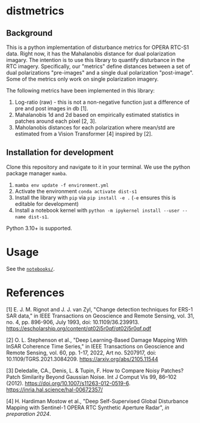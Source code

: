 # distmetrics 


## Background

This is a python implementation of disturbance metrics for OPERA RTC-S1 data. Right now, it has the Mahalanobis distance for dual polarization imagary. The intention is to use this library to quantify disturbance in the RTC imagery. Specifically, our "metrics" define distances between a set of dual polarizations "pre-images" and a single dual polarization "post-image". Some of the metrics only work on single polarization imagery.

The following metrics have been implemented in this library:

1. Log-ratio (raw) - this is not a non-negative function just a difference of pre and post images in db [1].
2. Mahalanobis 1d and 2d based on empirically estimated statistics in patches around each pixel [2, 3].
3. Maholanobis distances for each polarization where mean/std are estimated from a Vision Transformer [4] inspired by [2].

## Installation for development

Clone this repository and navigate to it in your terminal. We use the python package manager `mamba`.

1. `mamba env update -f environment.yml`
2. Activate the environment `conda activate dist-s1`
3. Install the library with `pip` via `pip install -e .` (`-e` ensures this is editable for development)
4. Install a notebook kernel with `python -m ipykernel install --user --name dist-s1`.

Python 3.10+ is supported.


# Usage

See the [`notebooks/`](notebooks/).

# References

[1] E. J. M. Rignot and J. J. van Zyl, "Change detection techniques for ERS-1 SAR data," in IEEE Transactions on Geoscience and Remote Sensing, vol. 31, no. 4, pp. 896-906, July 1993, doi: 10.1109/36.239913. https://escholarship.org/content/qt02j5r0qf/qt02j5r0qf.pdf

[2] O. L. Stephenson et al., "Deep Learning-Based Damage Mapping With InSAR Coherence Time Series," in IEEE Transactions on Geoscience and Remote Sensing, vol. 60, pp. 1-17, 2022, Art no. 5207917, doi: 10.1109/TGRS.2021.3084209. https://arxiv.org/abs/2105.11544

[3] Deledalle, CA., Denis, L. & Tupin, F. How to Compare Noisy Patches? Patch Similarity Beyond Gaussian Noise. Int J Comput Vis 99, 86–102 (2012). https://doi.org/10.1007/s11263-012-0519-6. https://inria.hal.science/hal-00672357/

[4] H. Hardiman Mostow et al., "Deep Self-Supervised Global Disturbance Mapping with Sentinel-1 OPERA RTC Synthetic Aperture Radar", *in preparation 2024*.